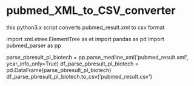 # pubmed_XML_to_CSV_converter
this python3.x script converts pubmed_result.xml to csv format


import xml.etree.ElementTree as et 
import pandas as pd
import pubmed_parser as pp

parse_pbresult_pl_biotech = pp.parse_medline_xml('pubmed_result.xml', year_info_only=True)
df_parse_pbresult_pl_biotech = pd.DataFrame(parse_pbresult_pl_biotech)
df_parse_pbresult_pl_biotech.to_csv('pubmed_result.csv')
